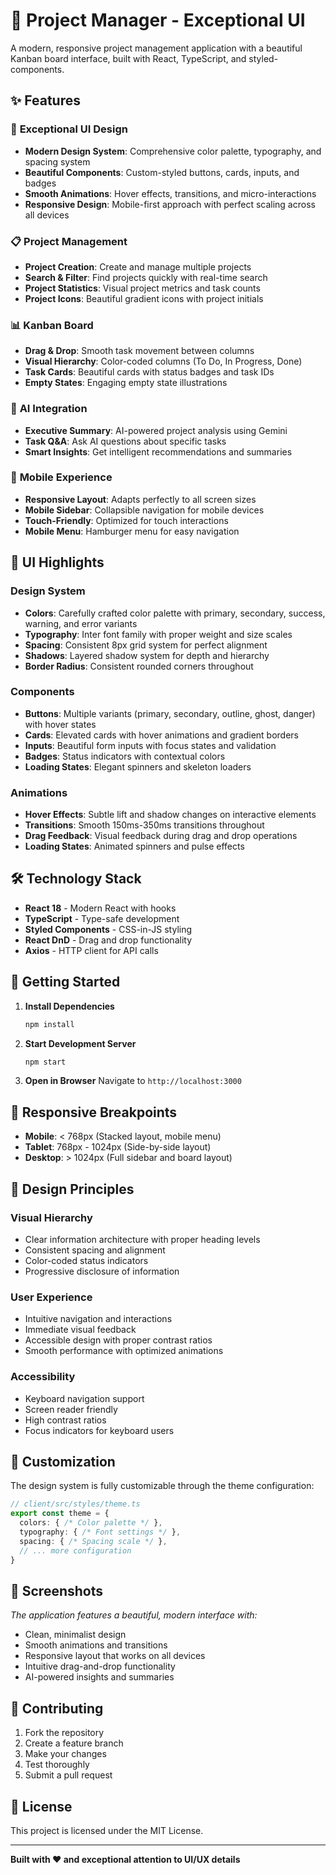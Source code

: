 # 🚀 Project Manager - Exceptional UI

A modern, responsive project management application with a beautiful Kanban board interface, built with React, TypeScript, and styled-components.

## ✨ Features

### 🎨 **Exceptional UI Design**
- **Modern Design System**: Comprehensive color palette, typography, and spacing system
- **Beautiful Components**: Custom-styled buttons, cards, inputs, and badges
- **Smooth Animations**: Hover effects, transitions, and micro-interactions
- **Responsive Design**: Mobile-first approach with perfect scaling across all devices

### 📋 **Project Management**
- **Project Creation**: Create and manage multiple projects
- **Search & Filter**: Find projects quickly with real-time search
- **Project Statistics**: Visual project metrics and task counts
- **Project Icons**: Beautiful gradient icons with project initials

### 📊 **Kanban Board**
- **Drag & Drop**: Smooth task movement between columns
- **Visual Hierarchy**: Color-coded columns (To Do, In Progress, Done)
- **Task Cards**: Beautiful cards with status badges and task IDs
- **Empty States**: Engaging empty state illustrations

### 🤖 **AI Integration**
- **Executive Summary**: AI-powered project analysis using Gemini
- **Task Q&A**: Ask AI questions about specific tasks
- **Smart Insights**: Get intelligent recommendations and summaries

### 📱 **Mobile Experience**
- **Responsive Layout**: Adapts perfectly to all screen sizes
- **Mobile Sidebar**: Collapsible navigation for mobile devices
- **Touch-Friendly**: Optimized for touch interactions
- **Mobile Menu**: Hamburger menu for easy navigation

## 🎯 **UI Highlights**

### Design System
- **Colors**: Carefully crafted color palette with primary, secondary, success, warning, and error variants
- **Typography**: Inter font family with proper weight and size scales
- **Spacing**: Consistent 8px grid system for perfect alignment
- **Shadows**: Layered shadow system for depth and hierarchy
- **Border Radius**: Consistent rounded corners throughout

### Components
- **Buttons**: Multiple variants (primary, secondary, outline, ghost, danger) with hover states
- **Cards**: Elevated cards with hover animations and gradient borders
- **Inputs**: Beautiful form inputs with focus states and validation
- **Badges**: Status indicators with contextual colors
- **Loading States**: Elegant spinners and skeleton loaders

### Animations
- **Hover Effects**: Subtle lift and shadow changes on interactive elements
- **Transitions**: Smooth 150ms-350ms transitions throughout
- **Drag Feedback**: Visual feedback during drag and drop operations
- **Loading States**: Animated spinners and pulse effects

## 🛠 **Technology Stack**

- **React 18** - Modern React with hooks
- **TypeScript** - Type-safe development
- **Styled Components** - CSS-in-JS styling
- **React DnD** - Drag and drop functionality
- **Axios** - HTTP client for API calls

## 🚀 **Getting Started**

1. **Install Dependencies**
   ```bash
   npm install
   ```

2. **Start Development Server**
   ```bash
   npm start
   ```

3. **Open in Browser**
   Navigate to `http://localhost:3000`

## 📱 **Responsive Breakpoints**

- **Mobile**: < 768px (Stacked layout, mobile menu)
- **Tablet**: 768px - 1024px (Side-by-side layout)
- **Desktop**: > 1024px (Full sidebar and board layout)

## 🎨 **Design Principles**

### Visual Hierarchy
- Clear information architecture with proper heading levels
- Consistent spacing and alignment
- Color-coded status indicators
- Progressive disclosure of information

### User Experience
- Intuitive navigation and interactions
- Immediate visual feedback
- Accessible design with proper contrast ratios
- Smooth performance with optimized animations

### Accessibility
- Keyboard navigation support
- Screen reader friendly
- High contrast ratios
- Focus indicators for keyboard users

## 🔧 **Customization**

The design system is fully customizable through the theme configuration:

```typescript
// client/src/styles/theme.ts
export const theme = {
  colors: { /* Color palette */ },
  typography: { /* Font settings */ },
  spacing: { /* Spacing scale */ },
  // ... more configuration
}
```

## 📸 **Screenshots**

*The application features a beautiful, modern interface with:*
- Clean, minimalist design
- Smooth animations and transitions
- Responsive layout that works on all devices
- Intuitive drag-and-drop functionality
- AI-powered insights and summaries

## 🤝 **Contributing**

1. Fork the repository
2. Create a feature branch
3. Make your changes
4. Test thoroughly
5. Submit a pull request

## 📄 **License**

This project is licensed under the MIT License.

---

**Built with ❤️ and exceptional attention to UI/UX details**